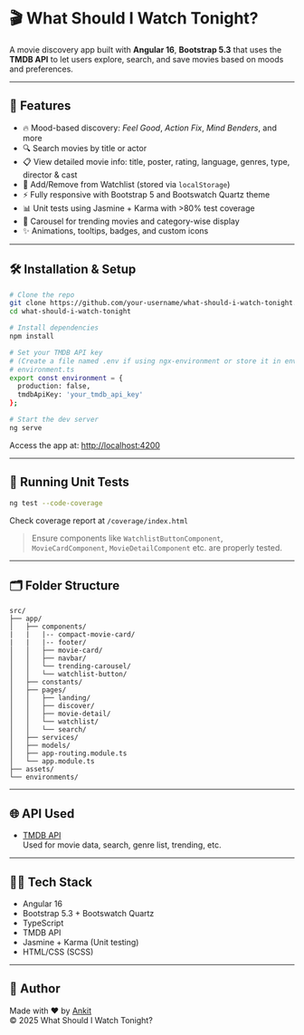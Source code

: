 
# 🎬 What Should I Watch Tonight?

A movie discovery app built with **Angular 16**, **Bootstrap 5.3** that uses the **TMDB API** to let users explore, search, and save movies based on moods and preferences.

---

## 🌟 Features

- 🔥 Mood-based discovery: *Feel Good*, *Action Fix*, *Mind Benders*, and more
- 🔍 Search movies by title or actor
- 📋 View detailed movie info: title, poster, rating, language, genres, type, director & cast
- 📌 Add/Remove from Watchlist (stored via `localStorage`)
- ⚡ Fully responsive with Bootstrap 5 and Bootswatch Quartz theme
- 📊 Unit tests using Jasmine + Karma with >80% test coverage
- 🚀 Carousel for trending movies and category-wise display
- ✨ Animations, tooltips, badges, and custom icons

---

## 🛠️ Installation & Setup

```bash
# Clone the repo
git clone https://github.com/your-username/what-should-i-watch-tonight.git
cd what-should-i-watch-tonight

# Install dependencies
npm install

# Set your TMDB API key
# (Create a file named .env if using ngx-environment or store it in environment.ts)
# environment.ts
export const environment = {
  production: false,
  tmdbApiKey: 'your_tmdb_api_key'
};

# Start the dev server
ng serve
```

Access the app at: [http://localhost:4200](http://localhost:4200)

---

## 🧪 Running Unit Tests

```bash
ng test --code-coverage
```

Check coverage report at `/coverage/index.html`  
> Ensure components like `WatchlistButtonComponent`, `MovieCardComponent`, `MovieDetailComponent` etc. are properly tested.

---

## 🗂 Folder Structure

```
src/
├── app/
│   ├── components/
|   |   |-- compact-movie-card/
|   |   |-- footer/
│   │   ├── movie-card/
│   │   ├── navbar/
│   │   └── trending-carousel/
│   │   └── watchlist-button/
│   ├── constants/
│   ├── pages/
│   │   ├── landing/
│   │   ├── discover/
│   │   ├── movie-detail/
│   │   └── watchlist/
│   │   └── search/
│   ├── services/
│   ├── models/
│   ├── app-routing.module.ts
│   └── app.module.ts
├── assets/
└── environments/
```

---

## 🌐 API Used

- [TMDB API](https://developers.themoviedb.org/3)  
  Used for movie data, search, genre list, trending, etc.

---

## 👨‍💻 Tech Stack

- Angular 16
- Bootstrap 5.3 + Bootswatch Quartz
- TypeScript
- TMDB API
- Jasmine + Karma (Unit testing)
- HTML/CSS (SCSS)

---

## 🙌 Author

Made with ❤️ by [Ankit](https://github.com/your-username)  
© 2025 What Should I Watch Tonight?
